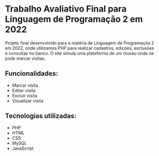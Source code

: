 # Trabalho Avaliativo Final para Linguagem de Programação 2 em 2022

Projeto final desenvolvido para a matéria de Linguagem de Programaçõa 2 em 2022, onde utilizamos PHP para realizar cadastros, edições, exclusões e consultas no banco. O site simula uma plataforma de um museu onde se pode marcar visitas.

## Funcionalidades:

- Marcar visita
- Editar visita
- Excluir visita
- Visualizar visita

## Tecnologias utilizadas:

* PHP
* HTML
* CSS
* MySQL
* JavaScript
